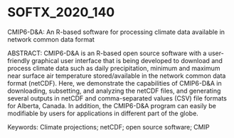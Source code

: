 # SOFTX_2020_140
CMIP6-D&amp;A: An R-based software for processing climate data available in network common data format

ABSTRACT:
 CMIP6-D&A is an R-based open source software with a user-friendly graphical user interface that 
 is being developed to download and process climate data such as daily precipitation, minimum and 
 maximum near surface air temperature stored/available in the network common data format
 (netCDF). Here, we demonstrate the capabilities of CMIP6-D&A in downloading, subsetting, and 
 analyzing the netCDF files, and generating several outputs in netCDF and comma-separated values 
(CSV) file formats for Alberta, Canada. In addition, the CMIP6-D&A program can easily be 
 modifiable by users for applications in different part of the globe. 


Keywords: Climate projections; netCDF; open source software; CMIP
